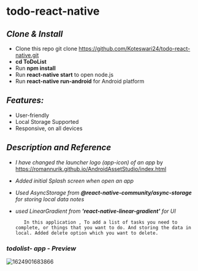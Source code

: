 # todo-react-native

## *Clone & Install*

 * Clone this repo git clone https://github.com/Koteswari24/todo-react-native.git
 * **cd ToDoList**
 * Run **npm install**
 * Run **react-native start** to open node.js
 * Run **react-native run-android** for Android platform

## *Features:*

* User-friendly
* Local Storage Supported
* Responsive, on all devices         

## *Description and Reference*

  *  *I have changed the launcher logo (app-icon) of an app* by https://romannurik.github.io/AndroidAssetStudio/index.html
  *  *Added initial Splash screen when open an app*
  *  *Used AsyncStorage from **@react-native-community/async-storage** for storing local data notes*
  *  *used LinearGradient from **'react-native-linear-gradient'** for UI*
            
            In this application , To add a list of tasks you need to complete, or things that you want to do. And storing the data in local. Added delete option which you want to delete.   

### *todolist- app - Preview*
![1624901683866](https://user-images.githubusercontent.com/86313518/123681289-44a7a280-d867-11eb-8e4d-2b885a2295fa.JPEG)
